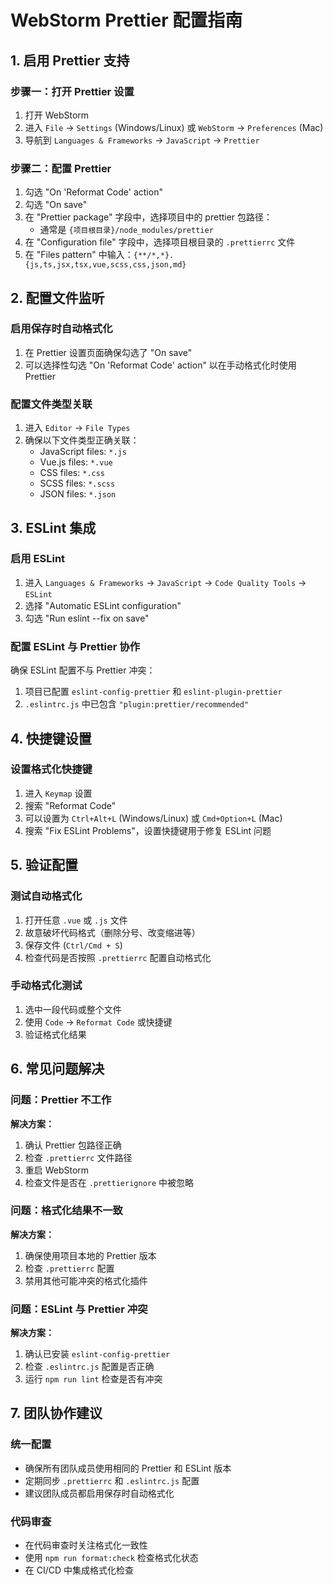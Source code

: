 # WebStorm Prettier 配置指南

## 1. 启用 Prettier 支持

### 步骤一：打开 Prettier 设置
1. 打开 WebStorm
2. 进入 `File` → `Settings` (Windows/Linux) 或 `WebStorm` → `Preferences` (Mac)
3. 导航到 `Languages & Frameworks` → `JavaScript` → `Prettier`

### 步骤二：配置 Prettier
1. 勾选 "On 'Reformat Code' action"
2. 勾选 "On save"
3. 在 "Prettier package" 字段中，选择项目中的 prettier 包路径：
   - 通常是 `{项目根目录}/node_modules/prettier`
4. 在 "Configuration file" 字段中，选择项目根目录的 `.prettierrc` 文件
5. 在 "Files pattern" 中输入：`{**/*,*}.{js,ts,jsx,tsx,vue,scss,css,json,md}`

## 2. 配置文件监听

### 启用保存时自动格式化
1. 在 Prettier 设置页面确保勾选了 "On save"
2. 可以选择性勾选 "On 'Reformat Code' action" 以在手动格式化时使用 Prettier

### 配置文件类型关联
1. 进入 `Editor` → `File Types`
2. 确保以下文件类型正确关联：
   - JavaScript files: `*.js`
   - Vue.js files: `*.vue`
   - CSS files: `*.css`
   - SCSS files: `*.scss`
   - JSON files: `*.json`

## 3. ESLint 集成

### 启用 ESLint
1. 进入 `Languages & Frameworks` → `JavaScript` → `Code Quality Tools` → `ESLint`
2. 选择 "Automatic ESLint configuration"
3. 勾选 "Run eslint --fix on save"

### 配置 ESLint 与 Prettier 协作
确保 ESLint 配置不与 Prettier 冲突：
1. 项目已配置 `eslint-config-prettier` 和 `eslint-plugin-prettier`
2. `.eslintrc.js` 中已包含 `"plugin:prettier/recommended"`

## 4. 快捷键设置

### 设置格式化快捷键
1. 进入 `Keymap` 设置
2. 搜索 "Reformat Code"
3. 可以设置为 `Ctrl+Alt+L` (Windows/Linux) 或 `Cmd+Option+L` (Mac)
4. 搜索 "Fix ESLint Problems"，设置快捷键用于修复 ESLint 问题

## 5. 验证配置

### 测试自动格式化
1. 打开任意 `.vue` 或 `.js` 文件
2. 故意破坏代码格式（删除分号、改变缩进等）
3. 保存文件 (`Ctrl/Cmd + S`)
4. 检查代码是否按照 `.prettierrc` 配置自动格式化

### 手动格式化测试
1. 选中一段代码或整个文件
2. 使用 `Code` → `Reformat Code` 或快捷键
3. 验证格式化结果

## 6. 常见问题解决

### 问题：Prettier 不工作
**解决方案：**
1. 确认 Prettier 包路径正确
2. 检查 `.prettierrc` 文件路径
3. 重启 WebStorm
4. 检查文件是否在 `.prettierignore` 中被忽略

### 问题：格式化结果不一致
**解决方案：**
1. 确保使用项目本地的 Prettier 版本
2. 检查 `.prettierrc` 配置
3. 禁用其他可能冲突的格式化插件

### 问题：ESLint 与 Prettier 冲突
**解决方案：**
1. 确认已安装 `eslint-config-prettier`
2. 检查 `.eslintrc.js` 配置是否正确
3. 运行 `npm run lint` 检查是否有冲突

## 7. 团队协作建议

### 统一配置
- 确保所有团队成员使用相同的 Prettier 和 ESLint 版本
- 定期同步 `.prettierrc` 和 `.eslintrc.js` 配置
- 建议团队成员都启用保存时自动格式化

### 代码审查
- 在代码审查时关注格式化一致性
- 使用 `npm run format:check` 检查格式化状态
- 在 CI/CD 中集成格式化检查
